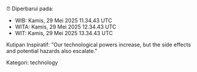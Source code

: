 ⏰ Diperbarui pada:
- WIB: Kamis, 29 Mei 2025 11.34.43 UTC
- WITA: Kamis, 29 Mei 2025 12.34.43 UTC
- WIT: Kamis, 29 Mei 2025 13.34.43 UTC

Kutipan Inspiratif:
"Our technological powers increase, but the side effects and potential hazards also escalate."


Kategori: technology

